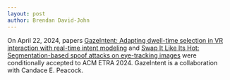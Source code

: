 ```yaml
---
layout: post
author: Brendan David-John
---
```


On April 22, 2024, papers [GazeIntent: Adapting dwell-time selection in VR interaction with real-time intent modeling](https://bmdj-vt.github.io/project_pages/intent_modeling) and [Swap It Like Its Hot: Segmentation-based spoof attacks on eye-tracking images](https://bmdj-vt.github.io/project_pages/securing_iris) were conditionally accepted to ACM ETRA 2024. GazeIntent is a collaboration with Candace E. Peacock.

